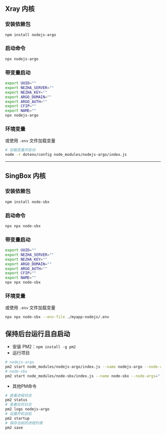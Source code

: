 ## Xray 内核

### 安装依赖包
```bash
npm install nodejs-argo
```

### 启动命令
```bash
npx nodejs-argo
```

### 带变量启动
```bash
export UUID=""
export NEZHA_SERVER=""
export NEZHA_KEY=""
export ARGO_DOMAIN=""
export ARGO_AUTH=""
export CFIP=""
export NAME=""
npx nodejs-argo
```

### 环境变量
或使用 `.env` 文件加载变量

```bash
# 加载变量并启动
node -r dotenv/config node_modules/nodejs-argo/index.js
```

----

## SingBox 内核

### 安装依赖包
```bash
npm install node-sbx
```

### 启动命令
```bash
npx npx node-sbx
```

### 带变量启动
```bash
export UUID=""
export NEZHA_SERVER=""
export NEZHA_KEY=""
export ARGO_DOMAIN=""
export ARGO_AUTH=""
export CFIP=""
export NAME=""
npx npx node-sbx
```

### 环境变量
或使用 `.env` 文件加载变量

```bash
npx npx node-sbx --env-file ./myapp-nodejs/.env
```

## 保持后台运行且自启动

- 安装 PM2：`npm install -g pm2`
- 运行项目
```bash
# nodejs-argo
pm2 start node_modules/nodejs-argo/index.js --name nodejs-argo --node-args="-r dotenv/config"
# node-sbx
pm2 start node_modules/node-sbx/index.js --name node-sbx --node-args="-r dotenv/config"
```

- 其他PM命令
```bash
# 查看进程状态
pm2 status
# 查看实时日志
pm2 logs nodejs-argo
# 设置开机自启
pm2 startup
# 保存当前的进程列表
pm2 save
```
